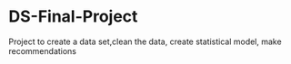 # DS-Final-Project
Project to create a data set,clean the data, create statistical model, make recommendations
